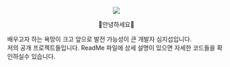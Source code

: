 <p align='center'>
    <img src="https://capsule-render.vercel.app/api?type=waving&color=white&height=300&section=header&text=Sim-Ji-Seob's%20Git&fontSize=90&animation=fadeIn&fontAlignY=38&desc=배우고자%20하는%20욕망이%20크고%20앞으로%20발전%20가능성이%20큰%20개발자%20심지섭입니다.&descAlignY=51&descAlign=62"/>
</p>

<p align="center"> 
  <span>👋안녕하세요👋</span> <br>
  
  <span>배우고자 하는 욕망이 크고 앞으로 발전 가능성이 큰 개발자 심지섭입니다. <br>
저의 공개 프로젝트들입니다. ReadMe 파일에 상세 설명이 있으면 자세한 코드들을 확인하실수 있습니다.</span> 

</p>

<!--
**Sim-Ji-Seob/Sim-Ji-Seob** is a ✨ _special_ ✨ repository because its `README.md` (this file) appears on your GitHub profile.

Here are some ideas to get you started:

- 🔭 I’m currently working on ...
- 🌱 I’m currently learning ...
- 👯 I’m looking to collaborate on ...
- 🤔 I’m looking for help with ...
- 💬 Ask me about ...
- 📫 How to reach me: ...
- 😄 Pronouns: ...
- ⚡ Fun fact: ...
-->
